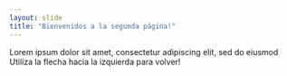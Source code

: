 ```yaml
---
layout: slide
title: "Bienvenidos a la segunda página!"
---
```

Lorem ipsum dolor sit amet, consectetur adipiscing elit, sed do eiusmod
Utiliza la flecha hacia la izquierda para volver!
